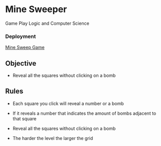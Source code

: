 # Mine Sweeper

Game Play Logic and Computer Science 

### Deployment
 [ Mine Sweep Game ](https://mine-sweep.vercel.app/)

## Objective
- Reveal all the squares without clicking on a bomb

## Rules
- Each square you click will reveal a number or a bomb

- If it reveals a number that indicates the amount of bombs adjacent to that square

- Reveal all the squares without clicking on a bomb

- The harder the level the larger the grid


